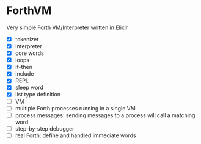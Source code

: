 # ForthVM

Very simple Forth VM/Interpreter written in Elixir

- [x] tokenizer
- [x] interpreter
- [x] core words
- [x] loops
- [x] if-then
- [x] include
- [x] REPL
- [x] sleep word
- [x] list type definition
- [ ] VM
- [ ] multiple Forth processes running in a single VM
- [ ] process messages: sending messages to a process will call a matching word
- [ ] step-by-step debugger
- [ ] real Forth: define and handled immediate words
